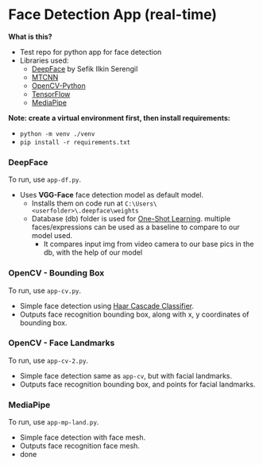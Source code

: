 # Face Detection App (real-time)

**What is this?**

- Test repo for python app for face detection
- Libraries used: 
	- [DeepFace](https://github.com/serengil/deepface) by Sefik Ilkin Serengil
	- [MTCNN](https://pypi.org/project/mtcnn/)
	- [OpenCV-Python](https://pypi.org/project/opencv-python/)
	- [TensorFlow](https://pypi.org/project/tensorflow/)
	- [MediaPipe](https://github.com/google/mediapipe)

**Note: create a virtual environment first, then install requirements:**
- `python -m venv ./venv`
- `pip install -r requirements.txt`

### DeepFace
To run, use `app-df.py`.
- Uses **VGG-Face** face detection model as default model.
	- Installs them on code run at `C:\Users\<userfolder>\.deepface\weights`
	- Database (db) folder is used for [One-Shot Learning](https://serokell.io/blog/nn-and-one-shot-learning). multiple faces/expressions can be used as a baseline to compare to our model used.
		- It compares input img from video camera to our base pics in the db, with the help of our model

### OpenCV - Bounding Box
To run, use `app-cv.py`.
- Simple face detection using [Haar Cascade Classifier](https://medium.com/analytics-vidhya/haar-cascades-explained-38210e57970d).
- Outputs face recognition bounding box, along with x, y coordinates of bounding box.


### OpenCV - Face Landmarks
To run, use `app-cv-2.py`.
- Simple face detection same as `app-cv`, but with facial landmarks.
- Outputs face recognition bounding box, and points for facial landmarks.

### MediaPipe
To run, use `app-mp-land.py`.
- Simple face detection with face mesh.
- Outputs face recognition face mesh.
- done
